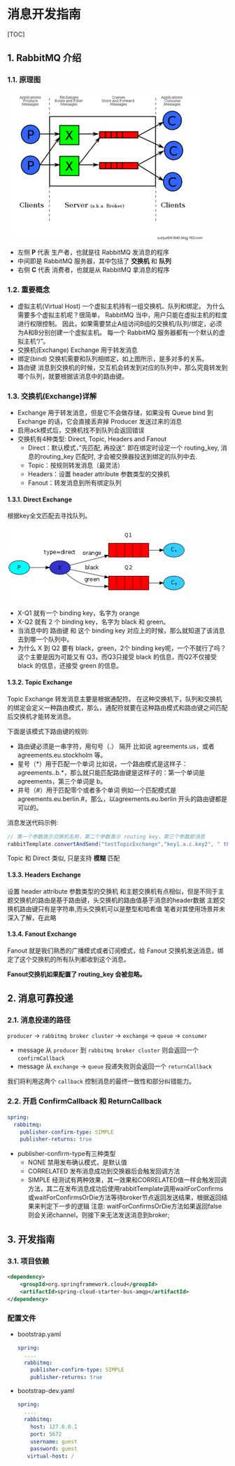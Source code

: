 # 消息开发指南

[TOC]

## 1. RabbitMQ 介绍

### 1.1. 原理图

![RabbitMQ原理图](RabbitMQ原理图.png)

- 左侧 **P** 代表 生产者，也就是往 RabbitMQ 发消息的程序
- 中间即是 RabbitMQ 服务器，其中包括了 **交换机** 和 **队列**
- 右侧 **C** 代表 消费者，也就是从 RabbitMQ 拿消息的程序

### 1.2. 重要概念

- 虚拟主机(Virtual Host)
  一个虚拟主机持有一组交换机、队列和绑定。
  为什么需要多个虚拟主机呢？很简单， RabbitMQ 当中，用户只能在虚拟主机的粒度进行权限控制。 因此，如果需要禁止A组访问B组的交换机/队列/绑定，必须为A和B分别创建一个虚拟主机。
  每一个 RabbitMQ 服务器都有一个默认的虚拟主机“/”。
- 交换机(Exchange)
  Exchange 用于转发消息
- 绑定(bind)
  交换机需要和队列相绑定，如上图所示，是多对多的关系。
- 路由键
  消息到交换机的时候，交互机会转发到对应的队列中，那么究竟转发到哪个队列，就要根据该消息中的路由键。

### 1.3. 交换机(Exchange)详解

- Exchange 用于转发消息，但是它不会做存储，如果没有 Queue bind 到 Exchange 的话，它会直接丢弃掉 Producer 发送过来的消息
- 启用ack模式后，交换机找不到队列会返回错误
- 交换机有4种类型: Direct, Topic, Headers and Fanout
  - Direct：默认模式，”先匹配, 再投送”. 即在绑定时设定一个 routing_key, 消息的routing_key 匹配时, 才会被交换器投送到绑定的队列中去.
  - Topic：按规则转发消息（最灵活）
  - Headers：设置 header attribute 参数类型的交换机
  - Fanout：转发消息到所有绑定队列

#### 1.3.1. Direct Exchange

根据key全文匹配去寻找队列。

![RabbitMQ交换机Direct模式](RabbitMQ交换机Direct模式.png)

- X-Q1 就有一个 binding key，名字为 orange
- X-Q2 就有 2 个 binding key，名字为 black 和 green。
- 当消息中的 路由键 和 这个 binding key 对应上的时候，那么就知道了该消息去到哪一个队列中。
- 为什么 X 到 Q2 要有 black，green，2个 binding key呢，一个不就行了吗？
  这个主要是因为可能又有 Q3，而Q3只接受 black 的信息，而Q2不仅接受black 的信息，还接受 green 的信息。

#### 1.3.2. Topic Exchange

Topic Exchange 转发消息主要是根据通配符。
在这种交换机下，队列和交换机的绑定会定义一种路由模式，那么，通配符就要在这种路由模式和路由键之间匹配后交换机才能转发消息。

下面是该模式下路由键的规则:

- 路由键必须是一串字符，用句号（.） 隔开
  比如说 agreements.us，或者 agreements.eu.stockholm 等。
- 星号（\*）用于匹配一个单词
  比如说，一个路由模式是这样子：agreements..b.*，那么就只能匹配路由键是这样子的：第一个单词是 agreements，第三个单词是 b。
- 井号（#）用于匹配零个或者多个单词
  例如一个匹配模式是 agreements.eu.berlin.#，那么，以agreements.eu.berlin 开头的路由键都是可以的。

消息发送代码示例:

```java
// 第一个参数表示交换机名称，第二个参数表示 routing key，第三个参数即消息
rabbitTemplate.convertAndSend("testTopicExchange","key1.a.c.key2", " this is  RabbitMQ!");
```

Topic 和 Direct 类似, 只是支持 **模糊** 匹配

#### 1.3.3. Headers Exchange

设置 header attribute 参数类型的交换机
和主题交换机有点相似，但是不同于主题交换机的路由是基于路由键，头交换机的路由值基于消息的header数据
主题交换机路由键只有是字符串,而头交换机可以是整型和哈希值
笔者对其使用场景并未深入了解，在此略

#### 1.3.4. Fanout Exchange

Fanout 就是我们熟悉的广播模式或者订阅模式，给 Fanout 交换机发送消息，绑定了这个交换机的所有队列都收到这个消息。

**Fanout交换机如果配置了 routing_key 会被忽略。**

## 2. 消息可靠投递

### 2.1. 消息投递的路径

`producer` -> `rabbitmq broker cluster` -> `exchange` -> `queue` -> `consumer`

- message 从 `producer` 到 `rabbitmq broker cluster` 则会返回一个 `confirmCallback`
- message 从 `exchange` -> `queue` 投递失败则会返回一个 `returnCallback`

我们将利用这两个 `callback` 控制消息的最终一致性和部分纠错能力。

### 2.2. 开启 ConfirmCallback 和 ReturnCallback

```yaml
spring:
  rabbitmq:
    publisher-confirm-type: SIMPLE 
    publisher-returns: true
```

- publisher-confirm-type有三种类型
  - NONE
    禁用发布确认模式，是默认值
  - CORRELATED
    发布消息成功到交换器后会触发回调方法
  - SIMPLE
    经测试有两种效果，其一效果和CORRELATED值一样会触发回调方法，其二在发布消息成功后使用rabbitTemplate调用waitForConfirms或waitForConfirmsOrDie方法等待broker节点返回发送结果，根据返回结果来判定下一步的逻辑
    注意: waitForConfirmsOrDie方法如果返回false则会关闭channel，则接下来无法发送消息到broker;

## 3. 开发指南

### 3.1. 项目依赖

```xml
<dependency>
    <groupId>org.springframework.cloud</groupId>
    <artifactId>spring-cloud-starter-bus-amqp</artifactId>
</dependency>
```

### 配置文件

- bootstrap.yaml

  ```yaml
  spring:
    ....
    rabbitmq:
      publisher-confirm-type: SIMPLE 
      publisher-returns: true
  ```

- bootstrap-dev.yaml

  ```yaml
  spring:
    ....
    rabbitmq:
      host: 127.0.0.1
      port: 5672
      username: guest
      password: guest
     virtual-host: /
  ```

